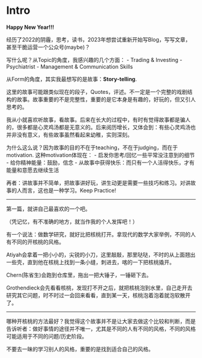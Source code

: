 Intro
======

**Happy New Year!!!**

经历了2022的阴霾，思考，读书，2023年想尝试重新开始写Blog，写写文章，甚至干脆运营一个公众号(maybe)？

写什么呢？从Topic的角度，我感兴趣的几个方面：
    - Trading & Investing
    - Psychiatrist
    - Management & Communication Skills

从Form的角度，其实我最想写的是故事：**Story-telling**. 

这里的故事可能跟类似现在的段子，Quotes，评述。不一定是一个完整的戏剧结构的故事。故事重要的不是完整性，重要的是它本身是有趣的，好玩的，但又引人思考的。

我从小就喜欢听故事，看故事。后来在长大的过程中，有时有觉得故事都是骗人的，很多都是心灵鸡汤都是无意义的。后来阅历增长，又体会到：有些心灵鸡汤也并非没有意义，有些故事虽然看起来幼稚，实则深刻。

为什么这么说？因为故事的目的不在于teaching，不在于judging，而在于motivation. 这种motivation体现在：
    - 启发你思考/回忆一些平常没注意到的细节
    - 给你精神能量：鼓励，信念
    - 从故事中获得快乐：而只有一个人活得快乐，才有能量和意愿去继续生活

再者：讲故事并不简单，把故事讲好玩，讲生动更是需要一些技巧和练习。对讲故事的人而言，这也是一种学习。Keep Practice!

---

第一篇，就讲自己最喜欢的一个吧。


（凭记忆，有不准确的地方，就当作我的个人发挥吧！）

有一个说法：做数学研究，就好比把核桃打开。拿现代的数学大家举例，不同的人有不同的开核桃的风格。

Atiyah会拿着一把小小的，尖锐的小刀，这里敲敲，那里哒哒，不时的从上面翘出一些壳，直到他在核桃上找到一条小缝，刺进去，喀的一下把核桃撬开。

Chern(陈省生)会跑到仓库里，拖出一把大锤子，一锤砸下去。

Grothendieck会先看看核桃，发现打不开之后，就把核桃泡到水里，自己走开去研究其它问题，时不时过一会回来看看，直到某一天，核桃泡着泡着就泡软散开了。

---

哪种开核桃的方法最好？我觉得这个故事并不是让大家去做这个比较和判断，而是告诉听者：做好事情的途径并不唯一，尤其是不同的人有不同的风格，不同的风格可能适用于不同的问题/历史阶段。

不要去一昧的学习别人的风格，重要的是找到适合自己的风格。